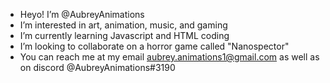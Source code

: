 - Heyo! I’m @AubreyAnimations
- I’m interested in art, animation, music, and gaming
- I’m currently learning Javascript and HTML coding
- I’m looking to collaborate on a horror game called "Nanospector"
- You can reach me at my email aubrey.animations1@gmail.com as well as on discord @AubreyAnimations#3190

<!---
AubreyAnimations/AubreyAnimations is a ✨ special ✨ repository because its `README.md` (this file) appears on your GitHub profile.
You can click the Preview link to take a look at your changes.
--->
